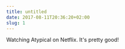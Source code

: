 ```yaml
---
title: untitled
date: 2017-08-11T20:36:20+02:00
slug: 1
---
```


Watching Atypical on Netflix. It's pretty good!
